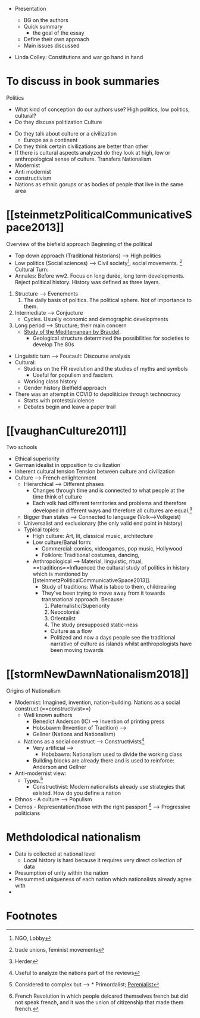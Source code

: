 - Presentation
	- BG on the authors 
	- Quick summary 
		- the goal of the essay 
	- Define their own approach
	- Main issues discussed 

- Linda Colley: Constitutions and war go hand in hand 


# To discuss in book summaries 
Politics
- What kind of conception do our authors use? High politics, low politics, cultural? 
- Do they discuss politization 
Culture
* Do they talk about culture or a civilization
	* Europe as a continent
* Do they think certain civilizations are better than other
* If there is cultural aspects analyzed do they look at high, low or anthropological sense of culture. 
Transfers
Nationalism 
* Modernist
* Anti modernist 
* constructivism
* Nations as ethnic gorups or as bodies of people that live in the same area


# [[steinmetzPoliticalCommunicativeSpace2013]]
Overview of the biefield approach 
Beginning of the political 
* Top down approach (Traditional historians) --> High politics 
* Low politics (Social sciences) --> Civil society[^2], social movements. [^1] 
Cultural Turn:
* Annales: Before ww2. Focus on long durée, long term developments. Reject political history. History was defined as three layers. 
1. Structure --> Evenements 
	1. The daily basis of politics. The political sphere. Not of importance to them. 
2. Intermediate  --> Conjucture 
	+ Cycles. Usually economic and demographic developments 
3. Long period --> Structure; their main concern 
	+ [Study of the Mediterranean by Braudel](https://books.google.nl/books?hl=en&lr=&id=H27DEAAAQBAJ&oi=fnd&pg=PA657&dq=The+Mediterranean+and+the+Mediterranean+World+in+the+Age+of+Philip+II&ots=07h3u-kmE4&sig=c3UFYnEH4FXqnCv6ol-olvPRd6E&redir_esc=y#v=onepage&q=The%20Mediterranean%20and%20the%20Mediterranean%20World%20in%20the%20Age%20of%20Philip%20II&f=false). 
		+ Geological structure determined the possibilities for societies to develop 
The 80s 
* Linguistic turn --> Foucault: Discourse analysis 
* Cultural: 
	* Studies on the FR revolution and the studies of myths and symbols
		* Useful for populism and fascism. 
	* Working class history 
	* Gender history 
Bielfield approach 
* There was an attempt in COVID to depoliticize through technocracy 
	* Starts with protests/violence 
	* Debates begin and leave a paper trail 
# [[vaughanCulture2011]]
Two schools
* Ethical superiority
* German idealist in opposition to civilization 
* Inherent cultural tension 
Tension between culture and civilization 
* Culture --> French enlightenment 
	* Hierarchical --> Different phases 
		* Changes through time and is connected to what people at the time think of culture 
		* Each volk had different terrritories and problems and therefore developed in different ways and therefore all cultures are equal.[^3] 
	* Bigger than states --> Connected to language (Volk-->Volkgeist)
	* Universalist and exclusionary (the only valid end point in history)
	* Typical topics: 
		* High culture: Art, lit, classical music, architecture  
		* Low culture/Banal form: 
			* Commercial: comics, videogames, pop music, Hollywood
			* Folklore: Traditional costumes, dancing, 
		* Anthropological --> Material, linguistic, ritual, ==traditions==Influenced the cultural study of politics in history which is mentioned by [[steinmetzPoliticalCommunicativeSpace2013]]. 
			* Study of traditions: What is taboo to them, childrearing 
			* They've been trying to move away from it towards transnational approach. Because:  
				1. Paternalistic/Superiority
				2. Neocolonial 
				3. Orientalist 
				4. The study presupposed static-ness 
				* Culture as a flow
				* Politized and now a days people see the traditional narrative of culture as islands whilst anthropologists have been moving towards 
# [[stormNewDawnNationalism2018]]
Origins of Nationalism
* Modernist: Imagined, invention, nation-building. Nations as a social construct (==constructivist==)
	* Well known authors
		* Benedict Anderson (IC) --> Invention of printing press 
		* Hobsbawm (Invention of Tradition) --> 
		* Gellner (Nations and Nationalism)
	* Nations as a social construct --> Constructivists[^4]
		* Very artificial --> 
			* Hobsbawm: Nationalism used to divide the working class 
		* Building blocks are already there and is used to reinforce: Anderson and Gellner 
* Anti-modernist view: 
	* Types.[^5] 
		* Constructivist: Modern nationalists already use strategies that existed. 
How do you define a nation 
* Ethnos - A culture --> Populism 
* Demos - Representation/those with the right passport [^6] --> Progressive politicians 
# Methdolodical nationalism 
* Data is collected at national level
	* Local history is hard because it requires very direct collection of data 
* Presumption of unity within the nation 
* Presummed uniqueness of each nation which nationalists already agree with 
* 
# Footnotes

[^1]: trade unions, feminist movements 
[^2]: NGO, Lobby
[^3]: Herder 
[^4]: Useful to analyze the nations part of the reviews 
[^5]: Considered to complex but --> * Primordalist; [Perenialist](https://onlinelibrary.wiley.com/doi/abs/10.1002/9781118663202.wberen208) 
[^6]: French Revolution in which people delcared themselves french but did not speak french, and it was the union of citizenship that made them french. 